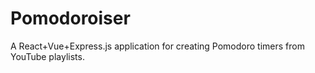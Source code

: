 # Pomodoroiser
A React+Vue+Express.js application for creating Pomodoro timers from YouTube playlists.

